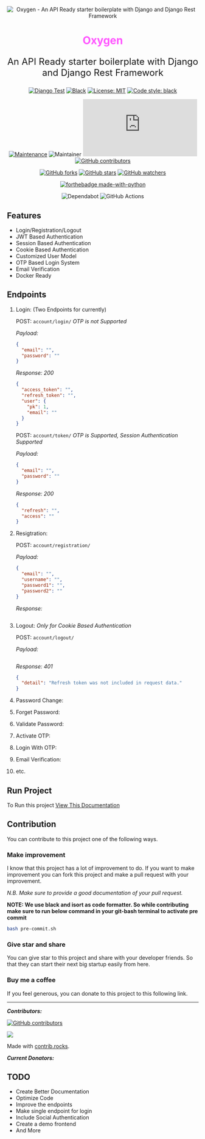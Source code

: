 <div align="center">

![Oxygen - An API Ready starter boilerplate with Django and Django Rest Framework](https://img.icons8.com/external-flaticons-lineal-color-flat-icons/256/FA5252/external-oxygen-diving-flaticons-lineal-color-flat-icons-2.png)

<h1 style="color: #ff56ff;">Oxygen</h1>

<p style="font-size: 1.5rem">An API Ready starter boilerplate with Django and Django Rest Framework</p>

[![Django Test](https://github.com/nhridoy/oxygen/actions/workflows/django.yml/badge.svg)](https://github.com/nhridoy/oxygen/actions/workflows/django.yml)
[![Black](https://github.com/nhridoy/oxygen/actions/workflows/black.yml/badge.svg)](https://github.com/nhridoy/oxygen/actions/workflows/black.yml)
[![License: MIT](https://img.shields.io/badge/License-MIT-yellow.svg)](https://github.com/nhridoy/oxygen/blob/main/LICENSE)
<a href="https://github.com/psf/black"><img alt="Code style: black" src="https://img.shields.io/badge/code%20style-black-000000.svg"></a>

[![Maintenance](https://img.shields.io/badge/Maintained%3F-yes-green.svg)](https://GitHub.com/Naereen/StrapDown.js/graphs/commit-activity)
![Maintainer](https://img.shields.io/badge/Maintainer-nhridoy-blue)
[![GitHub latest commit](https://badgen.net/github/last-commit/Naereen/Strapdown.js)](https://gitHub.com/nhridoy/oxygen/commit/)
[![GitHub contributors](https://img.shields.io/github/contributors/nhridoy/oxygen.svg)](https://GitHub.com/nhridoy/oxygen/graphs/contributors/)

[![GitHub forks](https://img.shields.io/github/forks/nhridoy/oxygen.svg?style=social&label=Fork&maxAge=2592000)](https://GitHub.com/nhridoy/oxygen/network/)
[![GitHub stars](https://img.shields.io/github/stars/nhridoy/oxygen.svg?style=social&label=Star&maxAge=2592000)](https://GitHub.com/nhridoy/oxygennhridoy/oxygen/stargazers/)
[![GitHub watchers](https://img.shields.io/github/watchers/nhridoy/oxygen.svg?style=social&label=Watch&maxAge=2592000)](https://gitHub.com/nhridoy/oxygen/watchers/)

[![forthebadge made-with-python](http://ForTheBadge.com/images/badges/made-with-python.svg)](https://www.python.org/)

![Dependabot](https://img.shields.io/badge/dependabot-025E8C?style=for-the-badge&logo=dependabot&logoColor=white)
![GitHub Actions](https://img.shields.io/badge/github%20actions-%232671E5.svg?style=for-the-badge&logo=githubactions&logoColor=white)

</div>

## Features

- Login/Registration/Logout
- JWT Based Authentication
- Session Based Authentication
- Cookie Based Authentication
- Customized User Model
- OTP Based Login System
- Email Verification
- Docker Ready

## Endpoints

1. Login: (Two Endpoints for currently)

   POST: `account/login/` _OTP is not Supported_

   _Payload:_

   ```json
   {
     "email": "",
     "password": ""
   }
   ```

   _Response: 200_

   ```json
   {
     "access_token": "",
     "refresh_token": "",
     "user": {
       "pk": 1,
       "email": ""
     }
   }
   ```

   POST: `account/token/` _OTP is Supported, Session Authentication Supported_

   _Payload:_

   ```json
   {
     "email": "",
     "password": ""
   }
   ```

   _Response: 200_

   ```json
   {
     "refresh": "",
     "access": ""
   }
   ```

2. Resigtration:

   POST: `account/registration/`

   _Payload:_

   ```json
   {
     "email": "",
     "username": "",
     "password1": "",
     "password2": ""
   }
   ```

   _Response:_

   ```json

   ```

3. Logout: _Only for Cookie Based Authentication_

   POST: `account/logout/`

   _Payload:_

   ```json

   ```

   _Response: 401_

   ```json
   {
     "detail": "Refresh token was not included in request data."
   }
   ```

4. Password Change:
5. Forget Password:
6. Validate Password:
7. Activate OTP:
8. Login With OTP:
9. Email Verification:
10. etc.

## Run Project

To Run this project [View This Documentation](DOCS/README.md)

## Contribution

You can contribute to this project one of the following ways.

### Make improvement

I know that this project has a lot of improvement to do. If you want to make improvement you can fork this project and make a pull request with your improvement.

_N.B. Make sure to provide a good documentation of your pull request._

**NOTE: We use black and isort as code formatter. So while contributing make sure to run below command in your git-bash terminal to activate pre commit**

```bash
bash pre-commit.sh
```

### Give star and share

You can give star to this project and share with your developer friends. So that they can start their next big startup easily from here.

### Buy me a coffee

If you feel generous, you can donate to this project to this following link.

---

**_Contributors:_**

[![GitHub contributors](https://img.shields.io/github/contributors/nhridoy/oxygen.svg)](https://GitHub.com/nhridoy/oxygen/graphs/contributors/)

<a href="https://github.com/nhridoy/oxygen/graphs/contributors">
  <img src="https://contrib.rocks/image?repo=nhridoy/oxygen&max=100&columns=12" />
</a>

Made with [contrib.rocks](https://contrib.rocks).

**_Current Donators:_**

## TODO

- Create Better Documentation
- Optimize Code
- Improve the endpoints
- Make single endpoint for login
- Include Social Authentication
- Create a demo frontend
- And More
